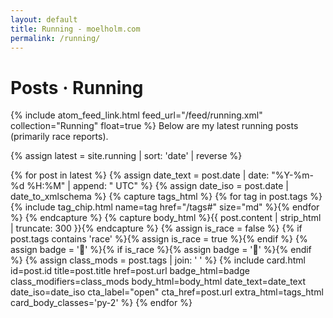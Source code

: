 ```yaml
---
layout: default
title: Running - moelholm.com
permalink: /running/
---
```


<h1>Posts · Running</h1>
{% include atom_feed_link.html feed_url="/feed/running.xml" collection="Running" float=true %}
Below are my latest running posts (primarily race reports).

{% assign latest = site.running | sort: 'date' | reverse %}
<div class="row list-cards">
		{% for post in latest %}
			{% assign date_text = post.date | date: "%Y-%m-%d %H:%M" | append: " UTC" %}
			{% assign date_iso = post.date | date_to_xmlschema %}
			{% capture tags_html %}
				<span>{% for tag in post.tags %}{% include tag_chip.html name=tag href="/tags#" size="md" %}{% endfor %}</span>
			{% endcapture %}
			{% capture body_html %}{{ post.content | strip_html | truncate: 300 }}{% endcapture %}
			{% assign is_race = false %}
			{% if post.tags contains 'race' %}{% assign is_race = true %}{% endif %}
			{% assign badge = '🏃' %}{% if is_race %}{% assign badge = '🏁' %}{% endif %}
			{% assign class_mods = post.tags | join: ' ' %}
            {% include card.html
				 id=post.id
				 title=post.title
				 href=post.url
				 badge_html=badge
				 class_modifiers=class_mods
				 body_html=body_html
				date_text=date_text
				date_iso=date_iso
				 cta_label="open"
				 cta_href=post.url
				 extra_html=tags_html
				 card_body_classes='py-2'
			%}
		{% endfor %}
	</div>
